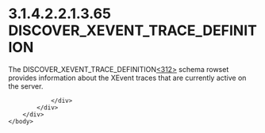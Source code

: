 <html dir="LTR" xmlns:mshelp="http://msdn.microsoft.com/mshelp" xmlns:ddue="http://ddue.schemas.microsoft.com/authoring/2003/5" xmlns:xlink="http://www.w3.org/1999/xlink" xmlns:tool="http://www.microsoft.com/tooltip">
    <head>
        <meta http-equiv="Content-Type" content="text/html; CHARSET=utf-8"></meta>
        <meta name="save" content="history"></meta>
        <title>3.1.4.2.2.1.3.65 DISCOVER_XEVENT_TRACE_DEFINITION</title>
        <xml>
            <mshelp:toctitle title="3.1.4.2.2.1.3.65 DISCOVER_XEVENT_TRACE_DEFINITION"></mshelp:toctitle>
            <mshelp:rltitle title="[MS-SSAS]: DISCOVER_XEVENT_TRACE_DEFINITION"></mshelp:rltitle>
            <mshelp:keyword index="A" term="7e74635a-51a0-4d1b-952a-672d03b9dbd4"></mshelp:keyword>
            <mshelp:attr name="DCSext.ContentType" value="open specification"></mshelp:attr>
            <mshelp:attr name="AssetID" value="7e74635a-51a0-4d1b-952a-672d03b9dbd4"></mshelp:attr>
            <mshelp:attr name="TopicType" value="kbRef"></mshelp:attr>
            <mshelp:attr name="DCSext.Title" value="[MS-SSAS]: DISCOVER_XEVENT_TRACE_DEFINITION" />
        </xml>
    </head>
    <body>
        <div id="header">
            <h1 class="heading">3.1.4.2.2.1.3.65 DISCOVER_XEVENT_TRACE_DEFINITION</h1>
        </div>
        <div id="mainSection">
            <div id="mainBody">
                <div id="allHistory" class="saveHistory"></div>
                <div id="sectionSection0" class="section" name="collapseableSection">
                    

<p>The DISCOVER_XEVENT_TRACE_DEFINITION<a id="Appendix_A_Target_312"></a><a href="b9ac4859-2662-44ca-b131-9addd8b953dc.htm#Appendix_A_312" aria-label="Product behavior note 312">&lt;312&gt;</a> schema rowset provides
information about the XEvent traces that are currently active on the server.</p>


                </div>
            </div>
        </div>
    </body>
</html>
